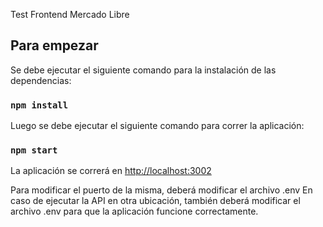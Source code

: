 Test Frontend Mercado Libre

## Para empezar

Se debe ejecutar el siguiente comando para la instalación de las dependencias:

### `npm install`

Luego se debe ejecutar el siguiente comando para correr la aplicación:

### `npm start`

La aplicación se correrá en [http://localhost:3002](http://localhost:3002)

Para modificar el puerto de la misma, deberá modificar el archivo .env
En caso de ejecutar la API en otra ubicación, también deberá modificar el archivo .env para que la aplicación funcione correctamente.
